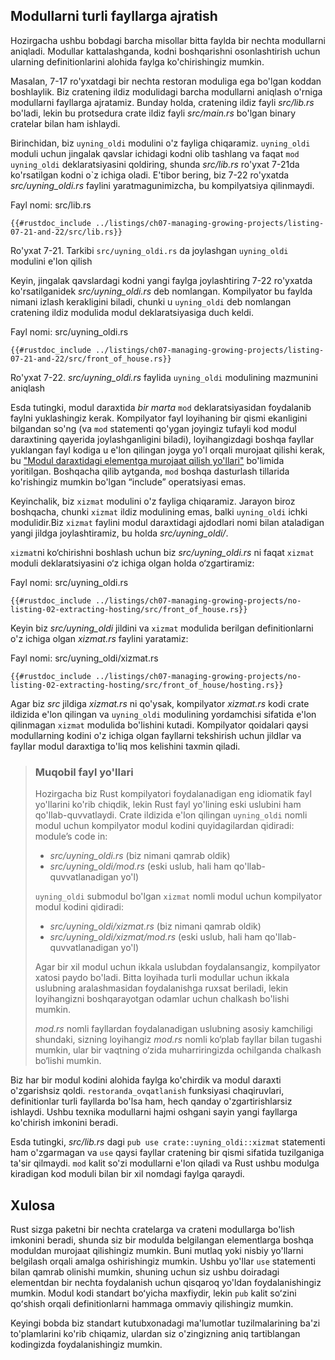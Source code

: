 ## Modullarni turli fayllarga ajratish

Hozirgacha ushbu bobdagi barcha misollar bitta faylda bir nechta modullarni aniqladi.
Modullar kattalashganda, kodni boshqarishni osonlashtirish uchun ularning definitionlarini alohida faylga ko'chirishingiz mumkin.

Masalan, 7-17 ro'yxatdagi bir nechta restoran moduliga ega bo'lgan koddan boshlaylik. Biz cratening ildiz modulidagi barcha modullarni aniqlash o'rniga modullarni fayllarga ajratamiz. Bunday holda, cratening ildiz fayli *src/lib.rs* bo'ladi, lekin bu protsedura crate ildiz fayli *src/main.rs* bo'lgan binary cratelar bilan ham ishlaydi.

Birinchidan, biz `uyning_oldi` modulini o'z fayliga chiqaramiz. `uyning_oldi` moduli uchun jingalak qavslar ichidagi kodni olib tashlang va faqat `mod uyning_oldi` deklaratsiyasini qoldiring, shunda *src/lib.rs* ro'yxat 7-21da ko'rsatilgan kodni o`z ichiga oladi. E'tibor bering, biz 7-22 ro'yxatda *src/uyning_oldi.rs* faylini yaratmagunimizcha, bu kompilyatsiya qilinmaydi.

<span class="filename">Fayl nomi: src/lib.rs</span>

```rust,ignore,does_not_compile
{{#rustdoc_include ../listings/ch07-managing-growing-projects/listing-07-21-and-22/src/lib.rs}}
```

<span class="caption">Ro'yxat 7-21. Tarkibi `src/uyning_oldi.rs` da joylashgan `uyning_oldi` modulini e'lon qilish</span>

Keyin, jingalak qavslardagi kodni yangi faylga joylashtiring
7-22 ro'yxatda ko'rsatilganidek *src/uyning_oldi.rs* deb nomlangan. Kompilyator bu faylda nimani izlash kerakligini biladi, chunki u `uyning_oldi` deb nomlangan cratening ildiz modulida modul deklaratsiyasiga duch keldi.

<span class="filename">Fayl nomi: src/uyning_oldi.rs</span>

```rust,ignore
{{#rustdoc_include ../listings/ch07-managing-growing-projects/listing-07-21-and-22/src/front_of_house.rs}}
```

<span class="caption">Ro'yxat 7-22. *src/uyning_oldi.rs* faylida `uyning_oldi` modulining mazmunini aniqlash</span>

Esda tutingki, modul daraxtida *bir marta* `mod` deklaratsiyasidan foydalanib faylni yuklashingiz kerak. Kompilyator fayl loyihaning bir qismi ekanligini bilgandan so'ng (va `mod` statementi qo'ygan joyingiz tufayli kod modul daraxtining qayerida joylashganligini biladi), loyihangizdagi boshqa fayllar yuklangan fayl kodiga u e'lon qilingan joyga yo'l orqali murojaat qilishi kerak, bu ["Modul daraxtidagi elementga murojaat qilish yo'llari"][paths]<!-- ignore --> bo'limida yoritilgan. Boshqacha qilib aytganda, `mod` boshqa dasturlash tillarida ko'rishingiz mumkin bo'lgan “include” operatsiyasi emas.

Keyinchalik, biz `xizmat` modulini o'z fayliga chiqaramiz. Jarayon biroz boshqacha, chunki `xizmat` ildiz modulining emas, balki `uyning_oldi` ichki modulidir.Biz `xizmat` faylini modul daraxtidagi ajdodlari nomi bilan ataladigan yangi jildga joylashtiramiz, bu holda *src/uyning_oldi/*.

`xizmat`ni ko‘chirishni boshlash uchun biz *src/uyning_oldi.rs* ni faqat `xizmat` moduli deklaratsiyasini o‘z ichiga olgan holda o‘zgartiramiz:

<span class="filename">Fayl nomi: src/uyning_oldi.rs</span>

```rust,ignore
{{#rustdoc_include ../listings/ch07-managing-growing-projects/no-listing-02-extracting-hosting/src/front_of_house.rs}}
```

Keyin biz *src/uyning_oldi* jildini va `xizmat` modulida berilgan definitionlarni o'z ichiga olgan *xizmat.rs* faylini yaratamiz:

<span class="filename">Fayl nomi: src/uyning_oldi/xizmat.rs</span>

```rust,ignore
{{#rustdoc_include ../listings/ch07-managing-growing-projects/no-listing-02-extracting-hosting/src/front_of_house/hosting.rs}}
```

Agar biz *src* jildiga *xizmat.rs* ni qo'ysak, kompilyator *xizmat.rs* kodi crate ildizida e'lon qilingan va `uyning_oldi` modulining yordamchisi sifatida e'lon qilinmagan `xizmat` modulida bo'lishini kutadi. Kompilyator qoidalari qaysi modullarning kodini o'z ichiga olgan fayllarni tekshirish uchun jildlar va fayllar modul daraxtiga to'liq mos kelishini taxmin qiladi.

> ### Muqobil fayl yo'llari
>
> Hozirgacha biz Rust kompilyatori foydalanadigan eng idiomatik fayl yo'llarini ko'rib chiqdik,
> lekin Rust fayl yo'lining eski uslubini ham qo'llab-quvvatlaydi. Crate ildizida e'lon qilingan
> `uyning_oldi` nomli modul uchun kompilyator modul kodini quyidagilardan qidiradi:
> module’s code in:
>
> * *src/uyning_oldi.rs* (biz nimani qamrab oldik)
> * *src/uyning_oldi/mod.rs* (eski uslub, hali ham qo'llab-quvvatlanadigan yo'l)
>
> `uyning_oldi` submodul bo'lgan `xizmat` nomli modul uchun kompilyator modul kodini qidiradi:
>
> * *src/uyning_oldi/xizmat.rs* (biz nimani qamrab oldik)
> * *src/uyning_oldi/xizmat/mod.rs* (eski uslub, hali ham qo'llab-quvvatlanadigan yo'l)
>
> Agar bir xil modul uchun ikkala uslubdan foydalansangiz, kompilyator xatosi paydo bo'ladi. Bitta
> loyihada turli modullar uchun ikkala uslubning aralashmasidan foydalanishga ruxsat
> beriladi, lekin loyihangizni boshqarayotgan odamlar uchun chalkash bo'lishi mumkin.
>
> *mod.rs* nomli fayllardan foydalanadigan uslubning asosiy kamchiligi
> shundaki, sizning loyihangiz *mod.rs* nomli ko‘plab fayllar bilan
> tugashi mumkin, ular bir vaqtning o‘zida muharriringizda ochilganda
> chalkash bo‘lishi mumkin.

Biz har bir modul kodini alohida faylga ko'chirdik va modul daraxti o'zgarishsiz qoldi. `restoranda_ovqatlanish` funksiyasi chaqiruvlari, definitionlar turli fayllarda bo'lsa ham, hech qanday o'zgartirishlarsiz ishlaydi. Ushbu texnika modullarni hajmi oshgani sayin yangi fayllarga ko'chirish imkonini beradi.

Esda tutingki, *src/lib.rs* dagi `pub use crate::uyning_oldi::xizmat` statementi ham o'zgarmagan va `use` qaysi fayllar cratening bir qismi sifatida tuzilganiga ta'sir qilmaydi. `mod` kalit so'zi modullarni e'lon qiladi va Rust ushbu modulga kiradigan kod moduli bilan bir xil nomdagi faylga qaraydi.

## Xulosa

Rust sizga paketni bir nechta cratelarga va crateni modullarga bo'lish imkonini beradi, shunda siz bir modulda belgilangan elementlarga boshqa moduldan murojaat qilishingiz mumkin. Buni mutlaq yoki nisbiy yo'llarni belgilash orqali amalga oshirishingiz mumkin. Ushbu yo'llar `use` statementi bilan qamrab olinishi mumkin, shuning uchun siz ushbu doiradagi elementdan bir nechta foydalanish uchun qisqaroq yo'ldan foydalanishingiz mumkin. Modul kodi standart boʻyicha maxfiydir, lekin `pub` kalit soʻzini qoʻshish orqali definitionlarni hammaga ommaviy qilishingiz mumkin.

Keyingi bobda biz standart kutubxonadagi ma'lumotlar tuzilmalarining ba'zi to'plamlarini ko'rib chiqamiz, ulardan siz o'zingizning aniq tartiblangan kodingizda foydalanishingiz mumkin.

[paths]: ch07-03-paths-for-referring-to-an-item-in-the-module-tree.html
